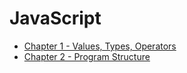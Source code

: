 # JavaScript

* [Chapter 1 - Values, Types, Operators](./chapter1.md)
* [Chapter 2 - Program Structure](./chapter2.md)